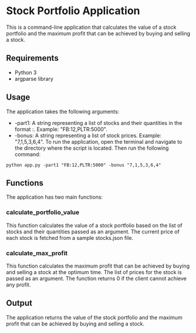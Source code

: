 # Stock Portfolio Application
This is a command-line application that calculates the value of a stock portfolio and the maximum profit that can be achieved by buying and selling a stock.

## Requirements
* Python 3
* argparse library
## Usage
The application takes the following arguments:

* -part1: A string representing a list of stocks and their quantities in the format <TICKER>:<QUANTITY>. Example: "FB:12,PLTR:5000".
* -bonus: A string representing a list of stock prices. Example: "7,1,5,3,6,4".
To run the application, open the terminal and navigate to the directory where the script is located. Then run the following command:

```shell
python app.py -part1 "FB:12,PLTR:5000" -bonus "7,1,5,3,6,4"
```


## Functions
The application has two main functions:

### calculate_portfolio_value
This function calculates the value of a stock portfolio based on the list of stocks and their quantities passed as an argument. The current price of each stock is fetched from a sample stocks.json file.

### calculate_max_profit
This function calculates the maximum profit that can be achieved by buying and selling a stock at the optimum time. The list of prices for the stock is passed as an argument. The function returns 0 if the client cannot achieve any profit.

## Output
The application returns the value of the stock portfolio and the maximum profit that can be achieved by buying and selling a stock.



